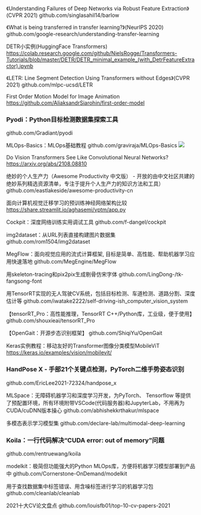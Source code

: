 《Understanding Failures of Deep Networks via Robust Feature Extraction》(CVPR 2021) 
github.com/singlasahil14/barlow

《What is being transferred in transfer learning?》(NeurIPS 2020) 
github.com/google-research/understanding-transfer-learning

DETR小实例(HuggingFace Transformers)
https://colab.research.google.com/github/NielsRogge/Transformers-Tutorials/blob/master/DETR/DETR_minimal_example_(with_DetrFeatureExtractor).ipynb

《LETR: Line Segment Detection Using Transformers without Edges》(CVPR 2021) 
github.com/mlpc-ucsd/LETR

First Order Motion Model for Image Animation
https://github.com/AliaksandrSiarohin/first-order-model

### Pyodi：Python目标检测数据集探索工具
github.com/Gradiant/pyodi

MLOps-Basics：MLOps基础教程
github.com/graviraja/MLOps-Basics
![](https://wx4.sinaimg.cn/mw690/5396ee05ly1gtpdab58i9j21d01iix6i.jpg)

Do Vision Transformers See Like Convolutional Neural Networks?
https://arxiv.org/abs/2108.08810

绝妙的个人生产力（Awesome Productivity 中文版） - 开放的由中文社区共建的绝妙系列精选资源清单，专注于提升个人生产力的知识方法和工具）
github.com/eastlakeside/awesome-productivity-cn

面向计算机视觉迁移学习的预训练神经网络架构比较
https://share.streamlit.io/aghasemi/vptm/app.py

Cockpit：深度网络训练实用调试工具
github.com/f-dangel/cockpit

img2dataset：从URL列表直接构建图片数据集
github.com/rom1504/img2dataset 

MegFlow：面向视觉应用的流式计算框架, 目标是简单、高性能、帮助机器学习应用快速落地
github.com/MegEngine/MegFlow

用skeleton-tracing和pix2pix生成剔骨仿宋字体
github.com/LingDong-/tk-fangsong-font 

用TensorRT实现的无人驾驶CV系统，包括目标检测、车道检测、道路分割、深度估计等
github.com/iwatake2222/self-driving-ish_computer_vision_system

【tensorRT_Pro：高性能推理，TensorRT C++/Python库，工业级，便于使用】
github.com/shouxieai/tensorRT_Pro

【OpenGait：开源步态识别框架】
github.com/ShiqiYu/OpenGait 

Keras实例教程：移动友好的Transformer图像分类模型MobileViT
https://keras.io/examples/vision/mobilevit/

### HandPose X - 手部21个关键点检测，PyTorch二维手势姿态识别
github.com/EricLee2021-72324/handpose_x

MLSpace：无障碍机器学习和深度学习开发，为PyTorch、 Tensorflow 等提供了预配置环境，所有环境附带VSCode(代码服务器)和JupyterLab，不用再为CUDA/cuDNN版本操心
github.com/abhishekkrthakur/mlspace

多模态表示学习模型集
github.com/declare-lab/multimodal-deep-learning

### Koila：一行代码解决“CUDA error: out of memory”问题
github.com/rentruewang/koila

modelkit：极简但功能强大的Python MLOps库，方便将机器学习模型部署到产品中
github.com/Cornerstone-OnDemand/modelkit

用于查找数据集中标签错误、用含噪标签进行学习的机器学习包
github.com/cleanlab/cleanlab 

2021十大CV论文盘点
github.com/louisfb01/top-10-cv-papers-2021 
